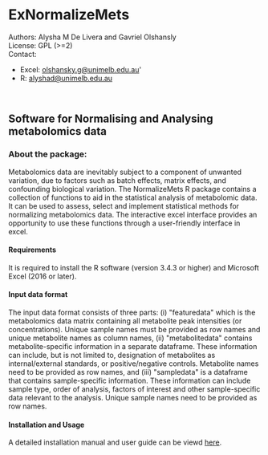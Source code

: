 # ExNormalizeMets

Authors: Alysha M De Livera and Gavriel Olshansly <br />
License: GPL (>=2) <br />
Contact: <br />
* Excel: olshansky.g@unimelb.edu.au'
* R: alyshad@unimelb.edu.au

<br />

## Software for Normalising and Analysing metabolomics data


### About the package:

Metabolomics data are inevitably subject to a component of unwanted variation, due to factors such as batch effects, matrix effects, and confounding biological variation. The NormalizeMets R package contains a collection of functions to aid in the statistical analysis of metabolomic data. It can be used to assess, select and implement statistical methods for normalizing metabolomics data. The interactive excel interface provides an opportunity to use these functions through a user-friendly interface in excel.

#### Requirements
It is required to install the R software (version 3.4.3 or higher) and Microsoft Excel (2016 or later).

#### Input data format

The input data format consists of three parts: (i) "featuredata" which is the metabolomics data matrix containing all metabolite peak intensities (or concentrations). Unique sample names must be provided as row names and unique metabolite names as column names, (ii) "metabolitedata" contains metabolite-specific information in a separate dataframe. These information can include, but is not limited to, designation of metabolites as internal/external standards, or positive/negative controls. Metabolite names need to be provided as row names, and (iii) "sampledata" is a dataframe that contains sample-specific information. These information can include sample type, order of analysis, factors of interest and other sample-specific data relevant to the analysis. Unique sample names need to be provided as row names.

#### Installation and Usage

A detailed installation manual and user guide can be viewd [here]({{https://github.com/metabolomicstats/ExNormalizeMets/blob/master/ExNormalizeMets_manual.1.pdf}}).




